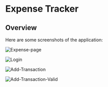 # Expense Tracker

## Overview

Here are some screenshots of the application:

![Expense-page](https://drive.google.com/uc?export=view&id=1Xu-SEtMkaQ5fPIg09O00p9gaUzmRLrlq)

![Login](https://drive.google.com/uc?export=view&id=1oF8PmPFD7w7lBF6d3OV3pTKljSMONVhA)

![Add-Transaction](https://drive.google.com/uc?export=view&id=1vXF5eDxdCXQ74OUYp46K9zaToD85eH_s)

![Add-Transaction-Valid](https://drive.google.com/uc?export=view&id=1ytu_j9oFcD2Ne5A7xjk4NQHLOu5u0rRH)
